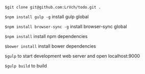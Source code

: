 ```$git clone git@github.com:LrVch/todo.git .```

```$npm install gulp -g``` install gulp global

```$npm install browser-sync -g``` install browser-sync global

```$npm install``` install npm dependencies

```$bower install``` install bower dependencies

```$gulp``` to start development web server and open localhost:9000

```$gulp build``` to build
